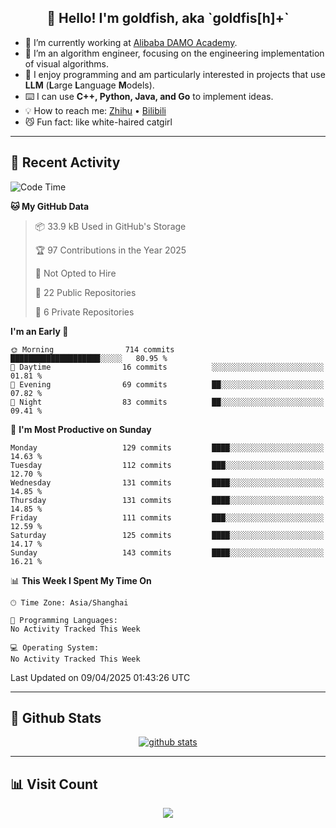 
<h2 align="center">👋 Hello! I'm goldfish, aka `goldfis[h]+`</h2>

- 📍 I’m currently working at [Alibaba DAMO Academy](https://damo.alibaba.com/).  
- 🌱 I’m an algorithm engineer, focusing on the engineering implementation of visual algorithms.  
- 💬 I enjoy programming and am particularly interested in projects that use **LLM** (**L**arge **L**anguage **M**odels).   
- ⌨️ I can use **C++, Python, Java, and Go** to implement ideas.  
- 💡 How to reach me: [Zhihu](https://www.zhihu.com/people/goldfishh) • [Bilibili](https://space.bilibili.com/11349246)  
- 😼 Fun fact: like white-haired catgirl  

-------

## 🔧 Recent Activity

<!--START_SECTION:waka-->
![Code Time](http://img.shields.io/badge/Code%20Time-94%20hrs%2013%20mins-blue)

**🐱 My GitHub Data** 

> 📦 33.9 kB Used in GitHub's Storage 
 > 
> 🏆 97 Contributions in the Year 2025
 > 
> 🚫 Not Opted to Hire
 > 
> 📜 22 Public Repositories 
 > 
> 🔑 6 Private Repositories 
 > 
**I'm an Early 🐤** 

```text
🌞 Morning                714 commits         ████████████████████░░░░░   80.95 % 
🌆 Daytime                16 commits          ░░░░░░░░░░░░░░░░░░░░░░░░░   01.81 % 
🌃 Evening                69 commits          ██░░░░░░░░░░░░░░░░░░░░░░░   07.82 % 
🌙 Night                  83 commits          ██░░░░░░░░░░░░░░░░░░░░░░░   09.41 % 
```
📅 **I'm Most Productive on Sunday** 

```text
Monday                   129 commits         ████░░░░░░░░░░░░░░░░░░░░░   14.63 % 
Tuesday                  112 commits         ███░░░░░░░░░░░░░░░░░░░░░░   12.70 % 
Wednesday                131 commits         ████░░░░░░░░░░░░░░░░░░░░░   14.85 % 
Thursday                 131 commits         ████░░░░░░░░░░░░░░░░░░░░░   14.85 % 
Friday                   111 commits         ███░░░░░░░░░░░░░░░░░░░░░░   12.59 % 
Saturday                 125 commits         ████░░░░░░░░░░░░░░░░░░░░░   14.17 % 
Sunday                   143 commits         ████░░░░░░░░░░░░░░░░░░░░░   16.21 % 
```


📊 **This Week I Spent My Time On** 

```text
🕑︎ Time Zone: Asia/Shanghai

💬 Programming Languages: 
No Activity Tracked This Week

💻 Operating System: 
No Activity Tracked This Week
```


 Last Updated on 09/04/2025 01:43:26 UTC
<!--END_SECTION:waka-->

-------

## 📆 Github Stats

<p align="center">
    <a href="https://github.com/anuraghazra/github-readme-stats">
      <img src="https://github-readme-stats.vercel.app/api?username=goldfishh&show_icons=true&theme=dracula" alt="github stats" />
    </a>
</p>

-------

## 📊 Visit Count

<p align="center">
  <a href="https://count.getloli.com/"><img src="https://count.getloli.com/get/@:goldfishh?theme=rule34"></a>
</p>
